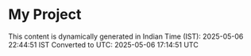 # My Project

This content is dynamically generated in Indian Time (IST): 2025-05-06 22:44:51 IST
Converted to UTC: 2025-05-06 17:14:51 UTC
